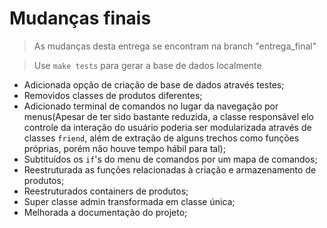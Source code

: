# Mudanças finais

> As mudanças desta entrega se encontram na branch "entrega_final"

> Use ``make tests`` para gerar a base de dados localmente

- Adicionada opção de criação de base de dados através testes;
- Removidos classes de produtos diferentes;
- Adicionado terminal de comandos no lugar da navegação por menus(Apesar de ter sido bastante reduzida, a classe responsável elo controle da interação do usuário poderia ser modularizada através de classes ``friend``, além de extração de alguns trechos como funções próprias, porém não houve tempo hábil para tal);
- Subtituídos os ``if``'s do menu de comandos por um mapa de comandos;
- Reestruturada as funções relacionadas à criação e armazenamento de produtos;
- Reestruturados containers de produtos;
- Super classe admin transformada em classe única;
- Melhorada a documentação do projeto;